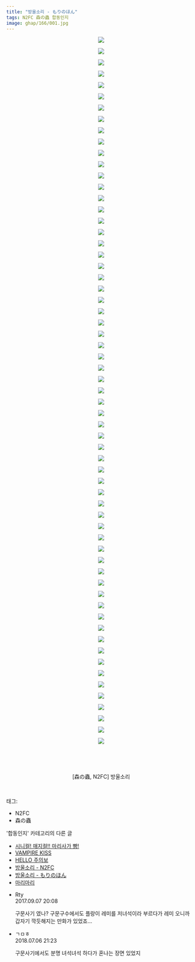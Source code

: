 ```yaml
---
title: "방울소리 - もりのほん"
tags: N2FC 森の蟲 합동인지
image: ghap/166/001.jpg
---
```

<div class="article">
<p style="text-align: center; clear: none; float: none;"><img src="{{ site.nasurl }}/ghap/166/001.jpg"/></p>
<p style="text-align: center; clear: none; float: none;"><img src="{{ site.nasurl }}/ghap/166/002.jpg"/></p>
<p style="text-align: center; clear: none; float: none;"><img src="{{ site.nasurl }}/ghap/166/003.jpg"/></p>
<p style="text-align: center; clear: none; float: none;"><img src="{{ site.nasurl }}/ghap/166/004.jpg"/></p>
<p style="text-align: center; clear: none; float: none;"><img src="{{ site.nasurl }}/ghap/166/005.jpg"/></p>
<p style="text-align: center; clear: none; float: none;"><img src="{{ site.nasurl }}/ghap/166/006.jpg"/></p>
<p style="text-align: center; clear: none; float: none;"><img src="{{ site.nasurl }}/ghap/166/007.jpg"/></p>
<p style="text-align: center; clear: none; float: none;"><img src="{{ site.nasurl }}/ghap/166/008.jpg"/></p>
<p style="text-align: center; clear: none; float: none;"><img src="{{ site.nasurl }}/ghap/166/009.jpg"/></p>
<p style="text-align: center; clear: none; float: none;"><img src="{{ site.nasurl }}/ghap/166/010.jpg"/></p>
<p style="text-align: center; clear: none; float: none;"><img src="{{ site.nasurl }}/ghap/166/011.jpg"/></p>
<p style="text-align: center; clear: none; float: none;"><img src="{{ site.nasurl }}/ghap/166/012.jpg"/></p>
<p style="text-align: center; clear: none; float: none;"><img src="{{ site.nasurl }}/ghap/166/013.jpg"/></p>
<p style="text-align: center; clear: none; float: none;"><img src="{{ site.nasurl }}/ghap/166/014.jpg"/></p>
<p style="text-align: center; clear: none; float: none;"><img src="{{ site.nasurl }}/ghap/166/015.jpg"/></p>
<p style="text-align: center; clear: none; float: none;"><img src="{{ site.nasurl }}/ghap/166/016.jpg"/></p>
<p style="text-align: center; clear: none; float: none;"><img src="{{ site.nasurl }}/ghap/166/017.jpg"/></p>
<p style="text-align: center; clear: none; float: none;"><img src="{{ site.nasurl }}/ghap/166/018.jpg"/></p>
<p style="text-align: center; clear: none; float: none;"><img src="{{ site.nasurl }}/ghap/166/019.jpg"/></p>
<p style="text-align: center; clear: none; float: none;"><img src="{{ site.nasurl }}/ghap/166/020.jpg"/></p>
<p style="text-align: center; clear: none; float: none;"><img src="{{ site.nasurl }}/ghap/166/021.jpg"/></p>
<p style="text-align: center; clear: none; float: none;"><img src="{{ site.nasurl }}/ghap/166/022.jpg"/></p>
<p style="text-align: center; clear: none; float: none;"><img src="{{ site.nasurl }}/ghap/166/023.jpg"/></p>
<p style="text-align: center; clear: none; float: none;"><img src="{{ site.nasurl }}/ghap/166/024.jpg"/></p>
<p style="text-align: center; clear: none; float: none;"><img src="{{ site.nasurl }}/ghap/166/025.jpg"/></p>
<p style="text-align: center; clear: none; float: none;"><img src="{{ site.nasurl }}/ghap/166/026.jpg"/></p>
<p style="text-align: center; clear: none; float: none;"><img src="{{ site.nasurl }}/ghap/166/027.jpg"/></p>
<p style="text-align: center; clear: none; float: none;"><img src="{{ site.nasurl }}/ghap/166/028.jpg"/></p>
<p style="text-align: center; clear: none; float: none;"><img src="{{ site.nasurl }}/ghap/166/029.jpg"/></p>
<p style="text-align: center; clear: none; float: none;"><img src="{{ site.nasurl }}/ghap/166/030.jpg"/></p>
<p style="text-align: center; clear: none; float: none;"><img src="{{ site.nasurl }}/ghap/166/031.jpg"/></p>
<p style="text-align: center; clear: none; float: none;"><img src="{{ site.nasurl }}/ghap/166/032.jpg"/></p>
<p style="text-align: center; clear: none; float: none;"><img src="{{ site.nasurl }}/ghap/166/033.jpg"/></p>
<p style="text-align: center; clear: none; float: none;"><img src="{{ site.nasurl }}/ghap/166/034.jpg"/></p>
<p style="text-align: center; clear: none; float: none;"><img src="{{ site.nasurl }}/ghap/166/035.jpg"/></p>
<p style="text-align: center; clear: none; float: none;"><img src="{{ site.nasurl }}/ghap/166/036.jpg"/></p>
<p style="text-align: center; clear: none; float: none;"><img src="{{ site.nasurl }}/ghap/166/037.jpg"/></p>
<p style="text-align: center; clear: none; float: none;"><img src="{{ site.nasurl }}/ghap/166/038.jpg"/></p>
<p style="text-align: center; clear: none; float: none;"><img src="{{ site.nasurl }}/ghap/166/039.jpg"/></p>
<p style="text-align: center; clear: none; float: none;"><img src="{{ site.nasurl }}/ghap/166/040.jpg"/></p>
<p style="text-align: center; clear: none; float: none;"><img src="{{ site.nasurl }}/ghap/166/041.jpg"/></p>
<p style="text-align: center; clear: none; float: none;"><img src="{{ site.nasurl }}/ghap/166/042.jpg"/></p>
<p style="text-align: center; clear: none; float: none;"><img src="{{ site.nasurl }}/ghap/166/043.jpg"/></p>
<p style="text-align: center; clear: none; float: none;"><img src="{{ site.nasurl }}/ghap/166/044.jpg"/></p>
<p style="text-align: center; clear: none; float: none;"><img src="{{ site.nasurl }}/ghap/166/045.jpg"/></p>
<p style="text-align: center; clear: none; float: none;"><img src="{{ site.nasurl }}/ghap/166/046.jpg"/></p>
<p style="text-align: center; clear: none; float: none;"><img src="{{ site.nasurl }}/ghap/166/047.jpg"/></p>
<p style="text-align: center; clear: none; float: none;"><img src="{{ site.nasurl }}/ghap/166/048.jpg"/></p>
<p style="text-align: center; clear: none; float: none;"><img src="{{ site.nasurl }}/ghap/166/049.jpg"/></p>
<p style="text-align: center; clear: none; float: none;"><img src="{{ site.nasurl }}/ghap/166/050.jpg"/></p>
<p style="text-align: center; clear: none; float: none;"><img src="{{ site.nasurl }}/ghap/166/051.jpg"/></p>
<p style="text-align: center; clear: none; float: none;"><img src="{{ site.nasurl }}/ghap/166/052.jpg"/></p>
<p style="text-align: center; clear: none; float: none;"><img src="{{ site.nasurl }}/ghap/166/053.jpg"/></p>
<p style="text-align: center; clear: none; float: none;"><img src="{{ site.nasurl }}/ghap/166/054.jpg"/></p>
<p style="text-align: center; clear: none; float: none;"><img src="{{ site.nasurl }}/ghap/166/055.jpg"/></p>
<p style="text-align: center; clear: none; float: none;"><img src="{{ site.nasurl }}/ghap/166/056.jpg"/></p>
<p style="text-align: center; clear: none; float: none;"><img src="{{ site.nasurl }}/ghap/166/057.jpg"/></p>
<p style="text-align: center; clear: none; float: none;"><img src="{{ site.nasurl }}/ghap/166/058.jpg"/></p>
<p style="text-align: center; clear: none; float: none;"><img src="{{ site.nasurl }}/ghap/166/059.jpg"/></p>
<p style="text-align: center; clear: none; float: none;"><img src="{{ site.nasurl }}/ghap/166/060.jpg"/></p>
<p style="text-align: center; clear: none; float: none;"><img src="{{ site.nasurl }}/ghap/166/061.jpg"/></p>
<p style="text-align: center; clear: none; float: none;"><img src="{{ site.nasurl }}/ghap/166/062.jpg"/></p>
<p style="text-align: center; clear: none; float: none;"><img src="{{ site.nasurl }}/ghap/166/063.jpg"/></p>
<p style="text-align: center; clear: none; float: none;"><br/></p>
<p style="text-align: center; clear: none; float: none;"><br/></p>
<p style="text-align: center; clear: none; float: none;">[森の蟲, N2FC] 방울소리</p>
<p><br/></p>
</div><div class="tagTrail">
<p>태그: </p>
<ul>
<li>N2FC</li>
<li>森の蟲</li>
</ul>
</div><div class="another">
<p>'합동인지' 카테고리의 다른 글</p>
<ul>
<li><a href="/2016-06-19-ghap_280">시니컬! 매지컬!! 마리사가 빵!</a></li>
<li><a href="/2016-06-19-ghap_250">VAMPIRE KISS</a></li>
<li><a href="/2016-06-18-ghap_170">HELLO 주의보</a></li>
<li><a href="/2016-06-18-ghap_167">방울소리 - N2FC</a></li>
<li><a href="/2016-06-18-ghap_166">방울소리 - もりのほん</a></li>
<li><a href="/2016-06-16-ghap_35">마리마리</a></li>
</ul>
</div><div class="cb_module cb_fluid">
<div class="cb_wrt cb_profile">
<div class="comment">
<ul>
<li class="cb_thumb_off" id="comment15078334">
<div class="cb_comment_area">
<div class="cb_info_area">
<div class="cb_section">
<span class="cb_nick_name">Rty</span>
</div>
<div class="cb_section">
<span class="cb_date">2017.09.07 20:08 </span>
</div>
</div>
<div class="cb_dsc_comment">
<p class="cb_dsc">
											구문사기 였나? 구문구수에서도 플랑이 레미를 저녀석이라 부르다가 레미 오니까 갑자기 깍듯해지는 만화가 있었죠...
										</p>
</div>
</div></li>
<li class="cb_thumb_off" id="comment15281673">
<div class="cb_comment_area">
<div class="cb_info_area">
<div class="cb_section">
<span class="cb_nick_name">ㄱㅁㅎ</span>
</div>
<div class="cb_section">
<span class="cb_date">2018.07.06 21:23 </span>
</div>
</div>
<div class="cb_dsc_comment">
<p class="cb_dsc">
											구문사기에서도 분명 녀석녀석 하다가 혼나는 장면 있었지
										</p>
</div>
</div></li>
</ul>
</div>
</div><!-- commentList close -->
</div>
<br/>
<p id="refer"></p>
<br/>
